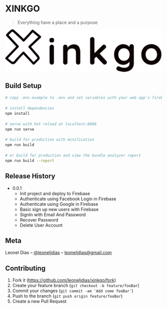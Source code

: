 # XINKGO
> Everything have a place and a purpose

![](logo.png)

## Build Setup

``` bash
# copy .env.example to .env and set variables with your web app's firebase configuration

# install dependencies
npm install

# serve with hot reload at localhost:8080
npm run serve

# build for production with minification
npm run build

# or build for production and view the bundle analyzer report
npm run build --report
```

## Release History

* 0.0.1
    * Init project and deploy to Firebase
    * Authenticate using Facebook Login in Firebase
    * Authenticate using Google in Firebase
    * Basic sign up new users with Firebase
    * SignIn with Email And Password
    * Recover Password
    * Delete User Account

## Meta

Leonel Dias – [@leoneljdias](https://twitter.com/leoneljdias) – leoneljdias@gmail.com

## Contributing

1. Fork it (<https://github.com/leoneljdias/xinkgo/fork>)
2. Create your feature branch (`git checkout -b feature/fooBar`)
3. Commit your changes (`git commit -am 'Add some fooBar'`)
4. Push to the branch (`git push origin feature/fooBar`)
5. Create a new Pull Request
